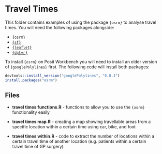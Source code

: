 # Travel Times

This folder contains examples of using the package `{osrm}` to analyse travel times. You will need the following packages alongside:

-   [`{osrm}`](https://cran.r-project.org/package=osrm)
-   [`{sf}`](https://r-spatial.github.io/sf/)
-   [`{leaflet}`](https://rstudio.github.io/leaflet/)
-   [`{dplyr}`](https://dplyr.tidyverse.org/)

To install `{osrm}` on Posit Workbench you will need to install an older version of `{googlePolylines}` first. The following code will install both packages:

```r
devtools::install_version("googlePolylines", "0.8.1")
install.packages("osrm")
```
## Files

-   **travel times functions.R** - functions to allow you to use the `{osrm}` functionality easily

-   **travel times map.R** - creating a map showing travellable areas from a specific location within a certain time using car, bike, and foot

-   **travel times within.R** - code to extract the number of locations within a certain travel time of another location (e.g. patients within a certain travel time of GP surgery)

